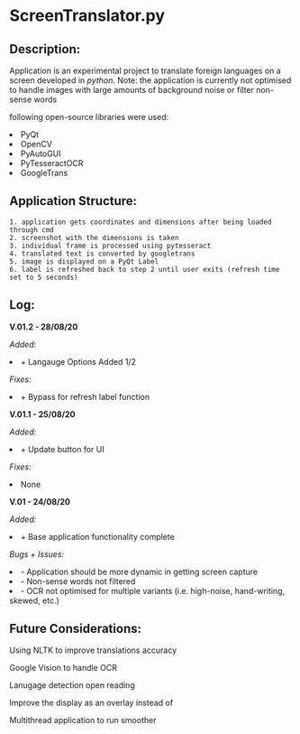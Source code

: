 # ScreenTranslator.py
## Description:
<p>Application is an experimental project to translate foreign languages on a screen developed in <i>python</i>. Note: the application is currently not optimised to handle images with large amounts of background noise or filter non-sense words<p>
<p>following open-source libraries were used:</p>
<li> PyQt </li>
<li> OpenCV </li>
<li> PyAutoGUI </li>
<li> PyTesseractOCR </li>
<li> GoogleTrans </li>

## Application Structure:
```
1. application gets coordinates and dimensions after being loaded through cmd
2. screenshot with the dimensions is taken
3. individual frame is processed using pytesseract
4. translated text is converted by googletrans 
5. image is displayed on a PyQt Label
6. label is refreshed back to step 2 until user exits (refresh time set to 5 seconds)
```

## Log:
<b>V.01.2 - 28/08/20</b>
<p><i>Added:</i></p>
<li> + Langauge Options Added 1/2</li>
<p><i>Fixes:</i></p>
<li> + Bypass for refresh label function </li>


<b>V.01.1 - 25/08/20</b>
<p><i>Added:</i></p>
<li> + Update button for UI</li>
<p><i>Fixes:</i></p>
<li> None </li>


<b>V.01 - 24/08/20</b>
<p><i>Added:</i></p>
<li> + Base application functionality complete
<p><i>Bugs + Issues:</i></p>
<li> - Application should be more dynamic in getting screen capture
<li> - Non-sense words not filtered
<li> - OCR not optimised for multiple variants (i.e. high-noise, hand-writing, skewed, etc.)
  
## Future Considerations:
<p>Using NLTK to improve translations accuracy
<p>Google Vision to handle OCR
<p>Lanugage detection open reading
<p>Improve the display as an overlay instead of 
<p>Multithread application to run smoother
